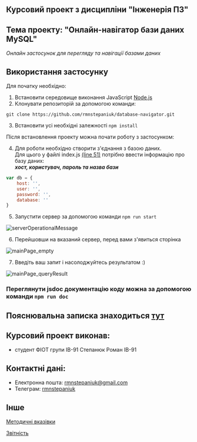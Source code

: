 ## Курсовий проект з дисципліни "Інженерія ПЗ"
## Тема проекту: "Онлайн-навігатор бази даних MySQL"

*Онлайн застосунок для перегляду та навігації базами даних*

## Використання застосунку

Для початку необхідно:

 1. Встановити середовище виконання JavaScript [Node.js](https://nodejs.org/uk/)
 2. Клонувати репозиторій за допомогою команди:
```
git clone https://github.com/rmnstepaniuk/database-navigator.git
```
 3. Встановити усі необхідні залежності ```npm install```

Після встановлення проекту можна почати роботу з застосунком:

 4. Для роботи необхідно створити з'єднання з базою даних.  
 Для цього у файлі index.js [(line 51)](https://github.com/rmnstepaniuk/database-navigator/blob/master/index.js#L51) потрібно ввести інформацію про базу даних:  
***хост, користувач, пароль та назва бази***
```javascript
var db = {
    host: '',
    user: '',
    password: '',
    database: ''
}
```
 5. Запустити сервер за допомогою команди ```npm run start```

![serverOperationalMessage](https://user-images.githubusercontent.com/42769810/116797239-37329e00-aaec-11eb-8496-4737cab52c0d.png)

 6. Перейшовши на вказаний сервер, перед вами з'явиться сторінка

![mainPage_empty](https://user-images.githubusercontent.com/42769810/116797263-90023680-aaec-11eb-8d5a-17c4ee9cabea.png)

 7. Введіть ваш запит і насолоджуйтесь результатом :)

![mainPage_queryResult](https://user-images.githubusercontent.com/42769810/116797283-c8a21000-aaec-11eb-885e-a0401bf8a9b5.png)

### Переглянути jsdoc документацію коду можна за допомогою команди ```npm run doc```

## Пояснювальна записка знаходиться [тут](https://github.com/rmnstepaniuk/database-navigator/blob/master/doc/coursework_report.md)

## Курсовий проект виконав:
 - студент ФІОТ групи ІВ-91 Степанюк Роман ІВ-91

## Контактні дані:
 - Електронна пошта: rmnstepaniuk@gmail.com
 - Телеграм: [rmnstepaniuk](http://t.me/rmnstepaniuk)

## Інше
[Методичні вказівки](https://jace-dev.herokuapp.com/design/js-talks#/)

[Звітність](https://drive.google.com/file/d/1A5Pxqb0Esy78t9xhMlkWzzx4chdkXAl2/view?usp=sharing)
